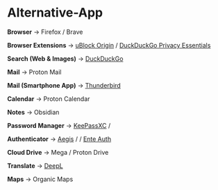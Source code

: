 # Alternative-App

**Browser** -> Firefox / Brave

**Browser Extensions** -> [uBlock Origin](https://github.com/gorhill/uBlock) / [DuckDuckGo Privacy Essentials](https://github.com/duckduckgo/duckduckgo-privacy-extension)

**Search (Web & Images)** -> [DuckDuckGo](https://duckduckgo.com)

**Mail** -> Proton Mail

**Mail (Smartphone App)** -> [Thunderbird](https://github.com/thunderbird/thunderbird-android)

**Calendar** -> Proton Calendar

**Notes** -> Obsidian 

**Password Manager** -> [KeePassXC](https://github.com/keepassxreboot/keepassxc) /  

**Authenticator** -> [Aegis](https://github.com/beemdevelopment/Aegis) /  / [Ente Auth](https://github.com/ente-io/ente)

**Cloud Drive** -> Mega / Proton Drive

**Translate** -> [DeepL](https://deepl.com)

**Maps** -> Organic Maps
